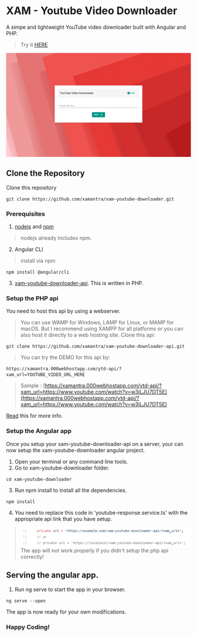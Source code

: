 # XAM - Youtube Video Downloader
A simpe and lightweight YouTube video downloader built with Angular and PHP.
> Try it [HERE](https://xamantra.github.io/xam-youtube-downloader)

![](images/preview.png)

## Clone the Repository

Clone this repository
```
git clone https://github.com/xamantra/xam-youtube-downloader.git
```

### Prerequisites

1. [nodejs](https://nodejs.org/en/) and [npm](https://www.npmjs.com)
> nodejs already includes npm.

2. Angular CLI
> install via npm
```
npm install @angular/cli
```

3. [xam-youtube-downloader-api](https://github.com/xamantra/xam-youtube-downloader-api). This is written in PHP.

### Setup the PHP api
You need to host this api by using a webserver.
> You can use WAMP for Windows, LAMP for Linux, or MAMP for macOS. But I recommend using XAMPP for all platforms or you can also host it directly to a web hosting site.
Clone this api:
```
git clone https://github.com/xamantra/xam-youtube-downloader-api.git
```
> You can try the DEMO for this api by:
```
https://xamantra.000webhostapp.com/ytd-api/?xam_url=YOUTUBE_VIDEO_URL_HERE
```
> Sample : [https://xamantra.000webhostapp.com/ytd-api/?xam_url=https://www.youtube.com/watch?v=w3jLJU7DT5E](https://xamantra.000webhostapp.com/ytd-api/?xam_url=https://www.youtube.com/watch?v=w3jLJU7DT5E)

[Read](https://github.com/xamantra/xam-youtube-downloader-api/blob/master/README.md) this for more info.


### Setup the Angular app

Once you setup your xam-youtube-downloader-api on a server, your can now setup the xam-youtube-downloader angular project.

1. Open your terminal or any command line tools.
2. Go to xam-youtube-downloader folder.
```
cd xam-youtube-downloader
```
3. Run npm install to install all the dependencies.
```
npm install
```
4. You need to replace this code in 'youtube-response.service.ts' with the appropriate api link that you have setup.
> ![](images/code.png)
> The app will not work properly if you didn't setup the php api correctly!

## Serving the angular app.

1. Run ng serve to start the app in your browser.
```
ng serve --open
```

The app is now ready for your own modifications.

### Happy Coding!